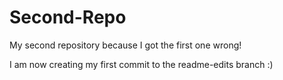 # Second-Repo
My second repository because I got the first one wrong!


I am now creating my first commit to the readme-edits branch :)
